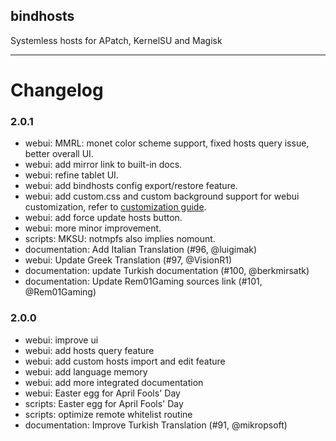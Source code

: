 ## bindhosts
Systemless hosts for APatch, KernelSU and Magisk

---

# Changelog
### 2.0.1
- webui: MMRL: monet color scheme support, fixed hosts query issue, better overall UI.
- webui: add mirror link to built-in docs.
- webui: refine tablet UI.
- webui: add bindhosts config export/restore feature.
- webui: add custom.css and custom background support for webui customization, refer to [customization guide](https://github.com/bindhosts/bindhosts/blob/master/Documentation/customize.md).
- webui: add force update hosts button.
- webui: more minor improvement.
- scripts: MKSU: notmpfs also implies nomount.
- documentation: Add Italian Translation (#96, @luigimak)
- webui: Update Greek Translation (#97, @VisionR1)
- documentation: update Turkish documentation (#100, @berkmirsatk)
- documentation: Update Rem01Gaming sources link (#101, @Rem01Gaming)

### 2.0.0
- webui: improve ui
- webui: add hosts query feature
- webui: add custom hosts import and edit feature
- webui: add language memory
- webui: add more integrated documentation
- webui: Easter egg for April Fools' Day
- scripts: Easter egg for April Fools' Day
- scripts: optimize remote whitelist routine
- documentation: Improve Turkish Translation (#91, @mikropsoft)
